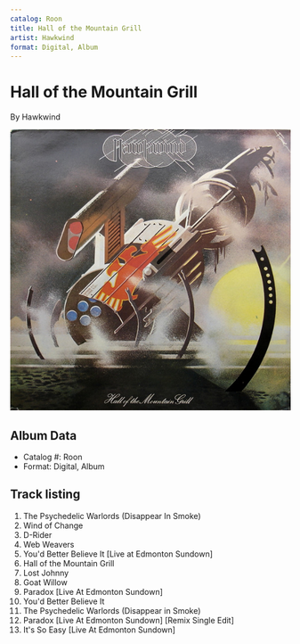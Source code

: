 ```yaml
---
catalog: Roon
title: Hall of the Mountain Grill
artist: Hawkwind
format: Digital, Album
---
```


# Hall of the Mountain Grill

By Hawkwind

![](../../assets/albumcovers/Hawkwind-Hall_of_the_Mountain_Grill.png)

## Album Data

- Catalog #: Roon
- Format: Digital, Album


## Track listing


1. The Psychedelic Warlords (Disappear In Smoke)
2. Wind of Change
3. D-Rider
4. Web Weavers
5. You'd Better Believe It [Live at Edmonton Sundown]
6. Hall of the Mountain Grill
7. Lost Johnny
8. Goat Willow
9. Paradox [Live At Edmonton Sundown]
10. You'd Better Believe It
11. The Psychedelic Warlords (Disappear in Smoke)
12. Paradox [Live At Edmonton Sundown] [Remix Single Edit]
13. It's So Easy [Live At Edmonton Sundown]

